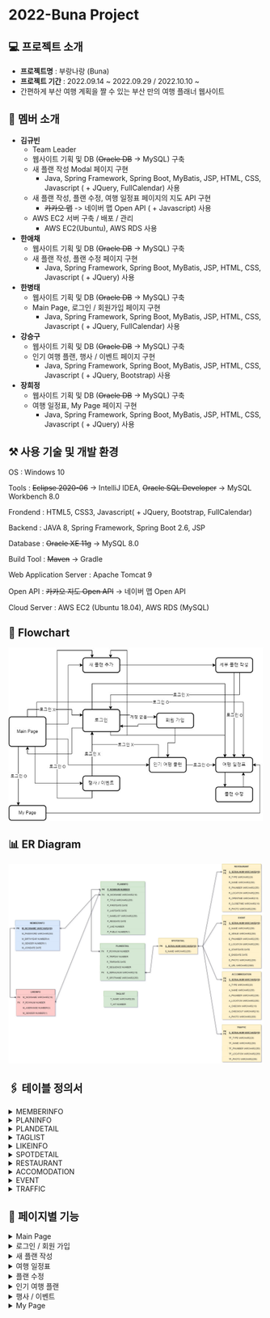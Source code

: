 # 2022-Buna Project

## 💻 프로젝트 소개
- **프로젝트명** : 부랑나랑 (Buna)
- **프로젝트 기간** : 2022.09.14 ~ 2022.09.29 / 2022.10.10 ~
- 간편하게 부산 여행 계획을 짤 수 있는 부산 만의 여행 플래너 웹사이트

## 👀 멤버 소개
- **김규빈**
	- Team Leader
	- 웹사이트 기획 및 DB (~~Oracle DB~~ -> MySQL) 구축
	- 새 플랜 작성 Modal 페이지 구현
		- Java, Spring Framework, Spring Boot, MyBatis, JSP, HTML, CSS, Javascript ( + JQuery, FullCalendar) 사용
	- 새 플랜 작성, 플랜 수정, 여행 일정표 페이지의 지도 API 구현
		- ~~카카오 맵~~ -> 네이버 맵 Open API ( + Javascript) 사용
	- AWS EC2 서버 구축 / 배포 / 관리
	    - AWS EC2(Ubuntu), AWS RDS 사용
- **한애채**
	- 웹사이트 기획 및 DB (~~Oracle DB~~ -> MySQL) 구축
	- 새 플랜 작성, 플랜 수정 페이지 구현
		- Java, Spring Framework, Spring Boot, MyBatis, JSP, HTML, CSS, Javascript ( + JQuery) 사용 
- **한병태**
	- 웹사이트 기획 및 DB (~~Oracle DB~~ -> MySQL) 구축
	- Main Page, 로그인 / 회원가입 페이지 구현
		-  Java, Spring Framework, Spring Boot, MyBatis, JSP, HTML, CSS, Javascript ( + JQuery, FullCalendar) 사용
- **강승구**
	-  웹사이트 기획 및 DB (~~Oracle DB~~ -> MySQL) 구축
	-  인기 여행 플랜, 행사 / 이벤트 페이지 구현
		-  Java, Spring Framework, Spring Boot, MyBatis, JSP, HTML, CSS, Javascript ( + JQuery, Bootstrap) 사용
- **장희정**
	- 웹사이트 기획 및 DB (~~Oracle DB~~ -> MySQL) 구축
	- 여행 일정표, My Page 페이지 구현
		-  Java, Spring Framework, Spring Boot, MyBatis, JSP, HTML, CSS, Javascript ( + JQuery) 사용

## ⚒ 사용 기술 및 개발 환경
OS : Windows 10

Tools : ~~Eclipse 2020-06~~ -> IntelliJ IDEA, ~~Oracle SQL Developer~~ -> MySQL Workbench 8.0

Frondend : HTML5, CSS3, Javascript( + JQuery, Bootstrap, FullCalendar)

Backend : JAVA 8, Spring Framework, Spring Boot 2.6, JSP

Database : ~~Oracle XE 11g~~ -> MySQL 8.0

Build Tool : ~~Maven~~ -> Gradle

Web Application Server : Apache Tomcat 9

Open API : ~~카카오 지도 Open API~~ -> 네이버 맵 Open API

Cloud Server : AWS EC2 (Ubuntu 18.04), AWS RDS (MySQL)

## 📐 Flowchart
<img src="./images/flowchart.jpg">

## 📊 ER Diagram
<img src="./images/erd.jpg">

## 🖇 테이블 정의서
<details>
<summary>MEMBERINFO</summary>
<div markdown="1">
<img src="./images/table1.jpg">
</div>
</details>
<details>
<summary>PLANINFO</summary>
<div markdown="1">
<img src="./images/table2.jpg">
</div>
</details>
<details>
<summary>PLANDETAIL</summary>
<div markdown="1">
<img src="./images/table3.jpg">
</div>
</details>
<details>
<summary>TAGLIST</summary>
<div markdown="1">
<img src="./images/table4.jpg">
</div>
</details>
<details>
<summary>LIKEINFO</summary>
<div markdown="1">
<img src="./images/table5.jpg">
</div>
</details>
<details>
<summary>SPOTDETAIL</summary>
<div markdown="1">
<img src="./images/table6.jpg">
</div>
</details>
<details>
<summary>RESTAURANT</summary>
<div markdown="1">
<img src="./images/table7.jpg">
</div>
</details>
<details>
<summary>ACCOMODATION</summary>
<div markdown="1">
<img src="./images/table8.jpg">
</div>
</details>
<details>
<summary>EVENT</summary>
<div markdown="1">
<img src="./images/table9.jpg">
</div>
</details>
<details>
<summary>TRAFFIC</summary>
<div markdown="1">
<img src="./images/table10.jpg">
</div>
</details>

## 📑 페이지별 기능
<details>
<summary>Main Page</summary>
<div markdown="1">
<img src="./images/mainpage.jpg">
<p>▣ 로그인한 회원이 이미 작성한 플랜이 있을 경우, 여행일까지의 D-Day를 표시</p>
<p>▣ 여행 혼잡도 캘린더를 이용해 상대적으로 여유로운 여행 날짜 선택을 도움</p>
<p>▶ 날짜별 모든 회원의 플랜 수를 이용해 기준별로 세 가지 색상으로 표시</p>
</div>
</details>
<details>
<summary>로그인 / 회원 가입</summary>
<div markdown="1">
<img src="./images/login.jpg"><img src="./images/signup.jpg">
</div>
</details>
<details>
<summary>새 플랜 작성</summary>
<div markdown="1">
<img src="./images/newplan2.jpg"><img src="./images/newplan1.jpg">
<p>▣ 원하는 여행 날짜를 드래그하면 날짜 입력란에 자동으로 입력</p>
<p>▣ 추천 태그를 이용한 간편한 태그 추가 가능</p>
<p>▣ 부산의 교통, 숙소, 맛집, 행사 등을 클릭만으로 편리한 플랜 작성 가능</p>
<p>▣ 일자별로 장소 추가, 삭제 가능</p>
<p>▣ 장소 간의 순서 변경 가능</p>
<p>▣ 원하는 장소 검색 가능</p>
<p>▣ 장소를 선택하면 지도에 마커가 찍히면서 장소 간의 경로를 제공해 대략적인 이동 거리 파악 가능</p>
<p>▣ 작성 완료 시 인기 공유 플랜 페이지에 공개 여부 확인 후 자동 등록</p>
</div>
</details>
<details>
<summary>여행 일정표</summary>
<div markdown="1">
<img src="./images/detail.jpg">
<p>▣ 플랜 작성 결과 를 일자별로 도식화하여 한 눈에 볼 수 있게 표시</p>
<p>▣ 인기 공유 플랜에서 선택된 일정의 경우 내 플랜으로 가져오기 기능 활성화</p>
<p>▣ 선택한 플랜 장소들의 최종 경로를 지도에 표시</p>
<p>▣ 추천 기능을 통해 인기 공유 플랜의 순위에 반영</p>
</div>
</details>
<details>
<summary>플랜 수정</summary>
<div markdown="1">
<img src="./images/planedit1.jpg"><img src="./images/planedit2.jpg">
<p>▣ 작성된 플랜 수정 가능</p>
<p>▣ 이미 등록된 장소의 경로를 미리 표시</p>
<p>▣ 날짜를 수정할 경우 장소가 바뀔 확률이 높기 때문에 등록된 장소를 전체 삭제하여 선택의 편의성 제공</p>
</div>
</details>
<details>
<summary>인기 여행 플랜</summary>
<div markdown="1">
<img src="./images/bestplan.jpg">
<p>▣ 추천 수가 높은 TOP 3 여행 플랜을 상단에 표시</p>
<p>▣ 회원이 등록한 플랜들을 리스트화하여 표시</p>
<p>▣ 인기 등록 태그별, 추천 수별 플랜 조회 가능</p>
<p>▣ 인기 있는 플랜을 선택해 내 플랜으로 커스터 마이징 가능</p>
</div>
</details>
<details>
<summary>행사 / 이벤트</summary>
<div markdown="1">
<img src="./images/event.jpg">
<p>▣ 부산에서 열리는 행사들을 월별로 조회 가능</p>
<p>▣ 행사 사진을 클릭할 경우 행사별 공식 사이트로 이동</p>
<p>▣ 내 플랜에 추가 버튼을 클릭 시 새 플랜 작성 페이지로 넘어가 행사를 기준으로 플랜을 작성할 수 있도록 유도</p>
</div>
</details><details>
<summary>My Page</summary>
<div markdown="1">
<img src="./images/mypage1.jpg"><img src="./images/mypage2.jpg">
<p>▣ 자신이 쓴 플랜 목록 조회 가능</p>
<p>▣ 자세히 보기 버튼을 통해 여행 일정표 페이지로 넘어가 자세한 플랜 정보 열람 가능</p>
<p>▣ 일정 공개 / 비공개 버튼을 통해 인기 여행 플랜 리스트에 공개 여부 설정 가능</p>
<p>▣ 등록한 일정 삭제 가능</p>
<p>▣ 회원 정보 수정 및 회원 탈퇴 가능</p>
</div>
</details>
